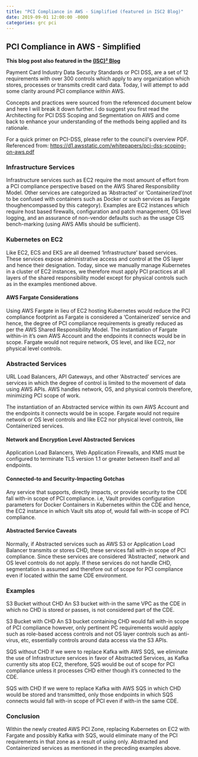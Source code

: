 ```yaml
---
title: "PCI Compliance in AWS - Simplified (featured in ISC2 Blog)"
date: 2019-09-01 12:00:00 -0000
categories: grc pci
---
```


## PCI Compliance in AWS - Simplified

**This blog post also featured in the [(ISC)² Blog](https://web.archive.org/web/20230327173643/https://blog.isc2.org/isc2_blog/2019/10/pci-compliance-in-aws-simplified.html)**

Payment Card Industry Data Security Standards or PCI DSS, are a set of 12 requirements with over 300 controls which apply to any organization which stores, processes or transmits credit card data. Today, I will attempt to add some clarity around PCI compliance within AWS.

Concepts and practices were sourced from the referenced document below and here I will break it down further. I do suggest you first read the Architecting for PCI DSS Scoping and Segmentation on AWS and come back to enhance your understanding of the methods being applied and its rationale.

For a quick primer on PCI-DSS, please refer to the council's overview PDF.
Referenced from: https://d1.awsstatic.com/whitepapers/pci-dss-scoping-on-aws.pdf


### Infrastructure Services

Infrastructure services such as EC2 require the most amount of effort from a PCI compliance
perspective based on the AWS Shared Responsibility Model.
Other services are categorized as ‘Abstracted’ or ‘Containerized’(not to be confused with containers such as Docker or such services as Fargate thoughencompassed by this category).
Examples are EC2 instances which require host based firewalls, configuration and patch management, OS level logging, and an assurance of non-vendor defaults such as the usage CIS bench-marking (using AWS AMIs should be sufficient).

### Kubernetes on EC2

Like EC2, ECS and EKS are all deemed ‘Infrastructure’ based services. These services expose administrative access and control at the OS layer and hence their designation. Today, since we manually manage Kubernetes in a cluster of EC2 instances, we therefore must apply PCI practices at all layers of the shared responsibility model except for physical controls such as in the examples mentioned above.

#### AWS Fargate Considerations

Using AWS Fargate in lieu of EC2 hosting Kubernetes would reduce the PCI compliance footprint as Fargate is considered a ‘Containerized’ service and hence, the degree of PCI compliance requirements is greatly reduced as per the AWS Shared Responsibility Model.
The instantiation of Fargate within-in it’s own AWS Account and the endpoints it connects would be in scope. Fargate would not require network, OS level, and like EC2, nor physical level controls.

### Abstracted Services

URL Load Balancers, API Gateways, and other ‘Abstracted’ services are services in which the degree of control is limited to the movement of data using AWS APIs. AWS handles network, OS, and physical controls therefore, minimizing PCI scope of work.

The instantiation of an Abstracted service within its own AWS Account and the endpoints it
connects would be in scope. Fargate would not require network or OS level controls and like EC2 nor physical level controls, like Containerized services.

#### Network and Encryption Level Abstracted Services

Application Load Balancers, Web Application Firewalls, and KMS must be configured to terminate TLS version 1.1 or greater between itself and all endpoints.

#### Connected-to and Security-Impacting Gotchas
Any service that supports, directly impacts, or provide security to the CDE fall with-in scope of PCI compliance.
i.e, Vault provides configuration parameters for Docker Containers in Kubernetes within the CDE and hence, the EC2 instance in which Vault sits atop of, would fall with-in scope of PCI compliance.

#### Abstracted Service Caveats

Normally, if Abstracted services such as AWS S3 or Application Load Balancer transmits or stores CHD, these services fall with-in scope of PCI compliance. Since these services are considered ‘Abstracted’, network and OS level controls do not apply. If these services do not handle CHD, segmentation is assumed and therefore out of scope for PCI compliance even if located within the same CDE environment.


### Examples

S3 Bucket without CHD
An S3 bucket with-in the same VPC as the CDE in which no CHD is stored or passes, is not considered part of the CDE.

S3 Bucket with CHD
An S3 bucket containing CHD would fall with-in scope of PCI compliance however, only pertinent PC requirements would apply such as role-based access controls and not OS layer controls such as anti-virus, etc, essentially controls around data access via the S3 APIs.

SQS without CHD
If we were to replace Kafka with AWS SQS, we eliminate the use of Infrastructure services in favor of Abstracted Services, as Kafka currently sits atop EC2, therefore, SQS would be out of scope for PCI compliance unless it processes CHD either though it’s connected to the CDE.

SQS with CHD
If we were to replace Kafka with AWS SQS in which CHD would be stored and transmitted, only those endpoints in which SQS connects would fall with-in scope of PCI even if with-in the same CDE.

### Conclusion
Within the newly created AWS PCI Zone, replacing Kubernetes on EC2 with Fargate and possibly Kafka with SQS, would eliminate many of the PCI requirements in that zone as a result of using only. Abstracted and Containerized services as mentioned in the preceding examples above.
